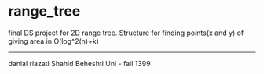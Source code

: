 # range_tree
final DS project for 2D range tree.
 Structure for finding points(x and y) of giving area in O(log^2(n)+k)




---------------------------------------------------
danial riazati
Shahid Beheshti Uni - fall 1399
